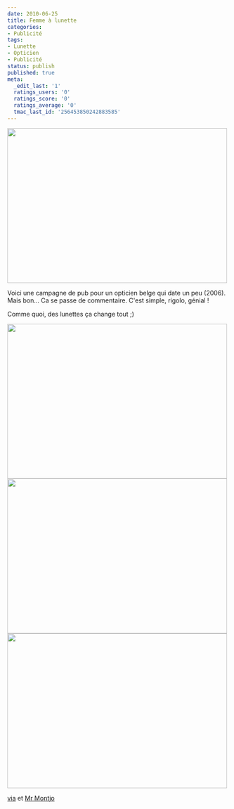 ```yaml
---
date: 2010-06-25
title: Femme à lunette
categories:
- Publicité
tags:
- Lunette
- Opticien
- Publicité
status: publish
published: true
meta:
  _edit_last: '1'
  ratings_users: '0'
  ratings_score: '0'
  ratings_average: '0'
  tmac_last_id: '256453850242883585'
---
```

<img class="alignnone size-medium wp-image-1690" src="https://dlgjp9x71cipk.cloudfront.net/2010/06/driver-vs-professor-550x388-500x352.jpg" alt="" width="500" height="352" />

Voici une campagne de pub pour un opticien belge qui date un peu (2006). Mais bon...
Ca se passe de commentaire.  C'est simple, rigolo, génial !

Comme quoi, des lunettes ça change tout ;)

<!--more-->

<img class="alignnone size-medium wp-image-1689" src="https://dlgjp9x71cipk.cloudfront.net/2010/06/butcher-artist-550x388-500x352.jpg" alt="" width="500" height="352" />

<img class="alignnone size-medium wp-image-1688" src="https://dlgjp9x71cipk.cloudfront.net/2010/06/Oogmerk_hard_rgb_1-550x388-500x352.jpg" alt="" width="500" height="352" />

<img class="alignnone size-medium wp-image-1687" src="https://dlgjp9x71cipk.cloudfront.net/2010/06/Oogmerk_fashion_rgb_1-550x388-500x352.jpg" alt="" width="500" height="352" />

<a href="https://flowingdata.com/2010/06/17/glasses-the-ultimate-image-changer/">via</a> et <a href="https://www.google.com/profiles/montjo">Mr Montjo</a>
